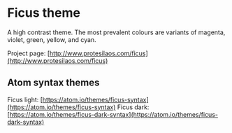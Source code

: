 # Ficus theme

A high contrast theme. The most prevalent colours are variants of magenta, violet, green, yellow, and cyan.

Project page: [http://www.protesilaos.com/ficus](http://www.protesilaos.com/ficus)

## Atom syntax themes

Ficus light: [https://atom.io/themes/ficus-syntax](https://atom.io/themes/ficus-syntax)
Ficus dark: [https://atom.io/themes/ficus-dark-syntax](https://atom.io/themes/ficus-dark-syntax)
